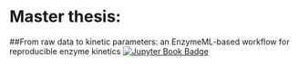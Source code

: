 # __Master thesis:__
##From raw data to kinetic parameters: an EnzymeML-based workflow for reproducible enzyme kinetics
[![Jupyter Book Badge](https://jupyterbook.org/badge.svg)](https://haeussma.github.io/masterthesis/)
